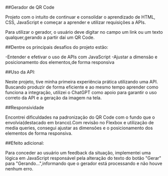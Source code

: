 ##Gerador de QR Code

Projeto com o intuito de continuar e consolidar o aprendizado de HTML, CSS, JavaScript e começar a aprender e utilizar requisições a APIs. 

Para utilizar o gerador, o usuário deve digitar no campo um link ou um texto qualquer,gerando a partir daí um QR Code.

##Dentre os principais desafios do projeto estão:

-Entender e efetivar o uso de APIs com JavaScript
-Ajustar a dimensão e posicionamento dos elementos,de forma responsiva

##Uso da API:

Neste projeto, tive minha primeira experiência prática utilizando uma API. Buscando produzir de forma eficiente e ao mesmo tempo aprender como funciona a integração, utilizei o 
ChatGPT como apoio para garantir o uso correto da API e a geração da imagem na tela.

##Responsividade

Encontrei dificuldades na padronização do QR Code com o fundo que o envolvia(destacado em branco).Com revisão no Flexbox e utilização de media queries, consegui
ajustar as dimensões e o posicionamento dos elementos de forma responsiva.

##Efeito adicional:

Para conceder ao usuário um feedback da situação, implementei uma lógica em JavaScript responsável pela alteração do texto do botão "Gerar" para "Gerando...",informando que o gerador está processando e não houve nenhum erro.




